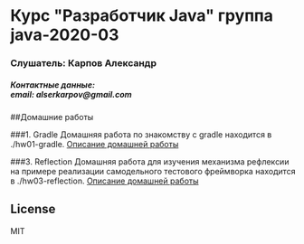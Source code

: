# Курс "Разработчик Java" группа java-2020-03
<h3>Слушатель: Карпов Александр</h3>
<h5>Контактные данные:<br/>
email: alserkarpov@gmail.com<br/>
</h5>

##Домашние работы

###1. Gradle
Домашняя работа по знакомству с gradle находится в ./hw01-gradle. [Описание домашней работы](hw01-gradle/README.md)

###3. Reflection
Домашняя работа для изучения механизма рефлексии на примере реализации самодельного тестового фреймворка находится в ./hw03-reflection. [Описание домашней работы](hw03-reflection/README.md)


License
----

MIT